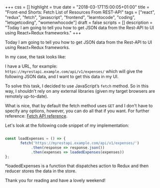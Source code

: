 +++
css = []
highlight = true
date = "2018-03-17T15:00:05+01:00"
title = "Front-end Shorts: Fetch List of Resources From REST-API"
tags = ["react", "redux", "fetch", "javascript", "frontend", "learntocode", "coding", "letsgetcoding", "womenwhocode"]
draft = false
scripts = []
description = "Today I am going to tell you how to get JSON data from the Rest-API to UI using React+Redux frameworks."
+++

Today I am going to tell you how to get JSON data from the Rest-API to UI using React+Redux frameworks.

In my case, the task looks like:

I have a URL, for example: `https://myrestapi.example.com/api/v1/expenses/` which will give the following JSON data, and I want to get this data in my UI.

To solve this task, I decided to use JavaScript’s `fetch` method. So in this way, I shouldn't rely on any external libraries (given my target browsers are remotely up-to-date).

What is nice, that by default the fetch method uses `GET` and I don't have to specify any options, however, you can do all that if you want. For further reference: [Fetch API reference](https://developer.mozilla.org/en-US/docs/Web/API/Fetch_API/Using_Fetch#Response_objects).

Let's look at the following code snippet of my implementation:

```javascript

const loadExpenses = () => {
       fetch('https://myrestapi.example.com/api/v1/expenses/')
            .then(response => response.json())
            .then(expenses => loadedExpenses(expenses))
};

```

\*loadedExpenses is a function that dispatches action to Redux and then reducer stores the data in the store.

Thank you for reading and have a lovely weekend!
